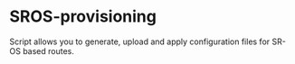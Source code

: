# SROS-provisioning

Script allows you to generate, upload and apply configuration files for SR-OS based routes.
